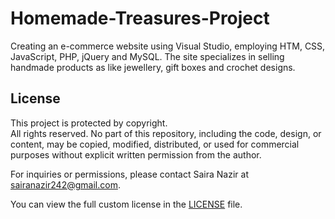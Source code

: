 # Homemade-Treasures-Project
Creating an e-commerce website using Visual Studio, employing HTM, CSS, JavaScript, PHP, jQuery and MySQL. The site specializes in selling handmade products as like jewellery, gift boxes and crochet designs.

## License

This project is protected by copyright.  
All rights reserved. No part of this repository, including the code, design, or content, may be copied, modified, distributed, or used for commercial purposes without explicit written permission from the author.  

For inquiries or permissions, please contact Saira Nazir at sairanazir242@gmail.com.

You can view the full custom license in the [LICENSE](LICENSE) file.
